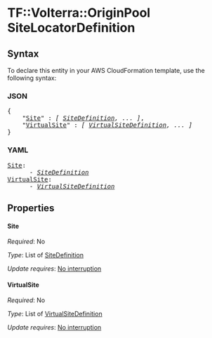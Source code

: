 # TF::Volterra::OriginPool SiteLocatorDefinition

## Syntax

To declare this entity in your AWS CloudFormation template, use the following syntax:

### JSON

<pre>
{
    "<a href="#site" title="Site">Site</a>" : <i>[ <a href="sitedefinition.md">SiteDefinition</a>, ... ]</i>,
    "<a href="#virtualsite" title="VirtualSite">VirtualSite</a>" : <i>[ <a href="virtualsitedefinition.md">VirtualSiteDefinition</a>, ... ]</i>
}
</pre>

### YAML

<pre>
<a href="#site" title="Site">Site</a>: <i>
      - <a href="sitedefinition.md">SiteDefinition</a></i>
<a href="#virtualsite" title="VirtualSite">VirtualSite</a>: <i>
      - <a href="virtualsitedefinition.md">VirtualSiteDefinition</a></i>
</pre>

## Properties

#### Site

_Required_: No

_Type_: List of <a href="sitedefinition.md">SiteDefinition</a>

_Update requires_: [No interruption](https://docs.aws.amazon.com/AWSCloudFormation/latest/UserGuide/using-cfn-updating-stacks-update-behaviors.html#update-no-interrupt)

#### VirtualSite

_Required_: No

_Type_: List of <a href="virtualsitedefinition.md">VirtualSiteDefinition</a>

_Update requires_: [No interruption](https://docs.aws.amazon.com/AWSCloudFormation/latest/UserGuide/using-cfn-updating-stacks-update-behaviors.html#update-no-interrupt)

